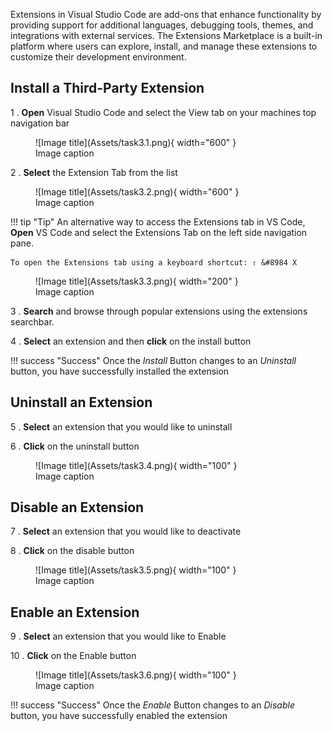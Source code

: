 Extensions in Visual Studio Code are add-ons that enhance functionality by providing support for additional languages, debugging tools, themes, and integrations with external services. The Extensions Marketplace is a built-in platform where users can explore, install, and manage these extensions to customize their development environment.

## Install a Third-Party Extension

1 . <b>Open</b> Visual Studio Code and select the View tab on your machines top navigation bar

<figure markdown="span">
  ![Image title](Assets/task3.1.png){ width="600" }
  <figcaption>Image caption</figcaption>
</figure>

2 . <b>Select</b> the Extension Tab from the list

<figure markdown="span">
  ![Image title](Assets/task3.2.png){ width="600" }
  <figcaption>Image caption</figcaption>
</figure>

!!! tip "Tip"
    An alternative way to access the Extensions tab in VS Code, <b>Open</b> VS Code and select the Extensions Tab on the left side navigation pane.
    
    To open the Extensions tab using a keyboard shortcut: ⇧ &#8984 X

<figure markdown="span">
  ![Image title](Assets/task3.3.png){ width="200" }
  <figcaption>Image caption</figcaption>
</figure>

3 . <b>Search</b> and browse through popular extensions using the extensions searchbar.

4 . <b>Select</b> an extension and then <b>click</b> on the install button

!!! success "Success"
    Once the <i>Install</i> Button changes to an <i>Uninstall</i> button, you have successfully installed the extension

## Uninstall an Extension

5 . <b>Select</b> an extension that you would like to uninstall

6 . <b>Click</b> on the uninstall button

<figure markdown="span">
  ![Image title](Assets/task3.4.png){ width="100" }
  <figcaption>Image caption</figcaption>
</figure>

## Disable an Extension

7 . <b>Select</b> an extension that you would like to deactivate

8 . <b>Click</b> on the disable button

<figure markdown="span">
  ![Image title](Assets/task3.5.png){ width="100" }
  <figcaption>Image caption</figcaption>
</figure>

## Enable an Extension

9 . <b>Select</b> an extension that you would like to Enable

10 . <b>Click</b> on the Enable button

<figure markdown="span">
  ![Image title](Assets/task3.6.png){ width="100" }
  <figcaption>Image caption</figcaption>
</figure>

!!! success "Success"
    Once the <i>Enable</i> Button changes to an <i>Disable</i> button, you have successfully enabled the extension
